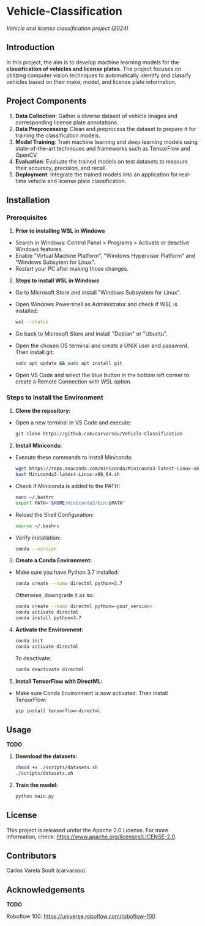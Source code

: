 # Vehicle-Classification

*Vehicle and license classification project (2024)*

## Introduction

In this project, the aim is to develop machine learning models for the **classification of vehicles and license plates**. The project focuses on utilizing computer vision techniques to automatically identify and classify vehicles based on their make, model, and license plate information.

## Project Components
1. **Data Collection**: Gather a diverse dataset of vehicle images and corresponding license plate annotations.
2. **Data Preprocessing**: Clean and preprocess the dataset to prepare it for training the classification models.
3. **Model Training**: Train machine learning and deep learning models using state-of-the-art techniques and frameworks such as TensorFlow and OpenCV.
4. **Evaluation**: Evaluate the trained models on test datasets to measure their accuracy, precision, and recall.
5. **Deployment**: Integrate the trained models into an application for real-time vehicle and license plate classification.


## Installation

### Prerequisites

1. **Prior to installing WSL in Windows**
- Search in Windows: Control Panel > Programs > Activate or deactive Windows features.
- Enable "Virtual Machine Platform", "Windows Hypervisor Platform" and "Windows Subsytem for Linux".
- Restart your PC after making those changes.

2. **Steps to install WSL in Windows**
- Go to Microsoft Store and install "Windows Subsystem for Linux".
- Open Windows Powershell as Administrator and check if WSL is installed:

    ```bash
    wsl --status
    ```
- Go back to Microsoft Store and install "Debian" or "Ubuntu".
- Open the chosen OS terminal and create a UNIX user and password. Then install git:

    ```bash
    sudo apt update && sudo apt install git
    ```

- Open VS Code and select the blue button in the bottom left corner to create a Remote Connection with WSL option.

### Steps to Install the Environment

1. **Clone the repository:**

- Open a new terminal in VS Code and execute:

    ```bash
    git clone https://github.com/carvarsou/Vehicle-Classification
    ```

2. **Install Miniconda:**

- Execute these commands to install Miniconda:

    ```bash
    wget https://repo.anaconda.com/miniconda/Miniconda3-latest-Linux-x86_64.sh 
    bash Miniconda3-latest-Linux-x86_64.sh
    ```
- Check if Miniconda is added to the PATH:

    ```bash
    nano ~/.bashrc
    export PATH="$HOME/miniconda3/bin:$PATH"
    ```

- Reload the Shell Configuration:

    ```bash
    source ~/.bashrc
    ```

- Verify installation:

    ```bash
    conda --version
    ```

3. **Create a Conda Environment:**

- Make sure you have Python 3.7 installed:

    ```bash
    conda create --name directml python=3.7
    ```
  Otherwise, downgrade it as so:
    ```bash
    conda create --name directml python=<your_version>
    conda activate directml
    conda install python=3.7
    ```

4. **Activate the Environment:**

    ```bash
    conda init
    conda activate directml
    ```

    To deactivate:

    ```bash
    conda deactivate directml
    ```

5. **Install TensorFlow with DirectML:**

- Make sure Conda Environment is now activated. Then install TensorFlow:

    ```bash
    pip install tensorflow-directml
    ```

## Usage

**TODO**

1. **Download the datasets:**

    ```bash
    chmod +x ./scripts/datasets.sh
    ./scripts/datasets.sh
    ```

2. **Train the model:**

    ```bash
    python main.py
    ```

## License

This project is released under the Apache 2.0 License. For more information, check: https://www.apache.org/licenses/LICENSE-2.0.

## Contributors

Carlos Varela Soult (carvarsou).

## Acknowledgements

**TODO**

Roboflow 100:
https://universe.roboflow.com/roboflow-100